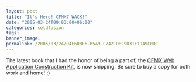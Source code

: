 ```yaml
---
layout: post
title: "It's Here! CFMX7 WACK!"
date: "2005-03-24T09:03:00+06:00"
categories: coldfusion 
tags: 
banner_image: 
permalink: /2005/03/24/D4E60BE6-B549-C742-D8C9D31F1D49C0DC
---
```


The latest book that I had the honor of being a part of, the <a href="http://www.forta.com/books/0321223675/">CFMX Web Application Construction Kit</a>, is now shipping. Be sure to buy a copy for both work and home! ;)